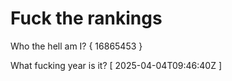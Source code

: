 # Fuck the rankings

Who the hell am I?
{ 16865453 }

What fucking year is it?
[ 2025-04-04T09:46:40Z ]
